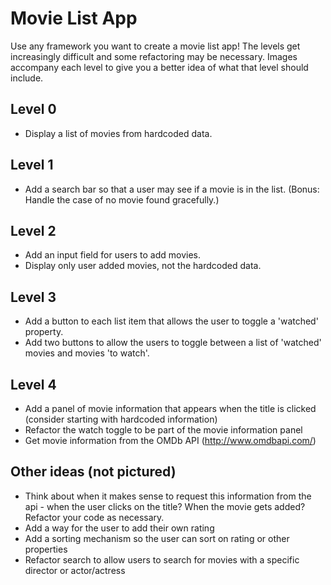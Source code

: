 # Movie List App

Use any framework you want to create a movie list app! The levels get increasingly difficult and some refactoring may be necessary. Images accompany each level to give you a better idea of what that level should include.

## Level 0
- Display a list of movies from hardcoded data.

## Level 1
- Add a search bar so that a user may see if a movie is in the list. (Bonus: Handle the case of no movie found gracefully.)

## Level 2
- Add an input field for users to add movies.
- Display only user added movies, not the hardcoded data.

## Level 3
- Add a button to each list item that allows the user to toggle a 'watched' property.
- Add two buttons to allow the users to toggle between a list of 'watched' movies and movies 'to watch'.

## Level 4
- Add a panel of movie information that appears when the title is clicked (consider starting with hardcoded information)
- Refactor the watch toggle to be part of the movie information panel
- Get movie information from the OMDb API (http://www.omdbapi.com/)

## Other ideas (not pictured)
- Think about when it makes sense to request this information from the api - when the user clicks on the title? When the movie gets added? Refactor your code as necessary.
- Add a way for the user to add their own rating
- Add a sorting mechanism so the user can sort on rating or other properties
- Refactor search to allow users to search for movies with a specific director or actor/actress
